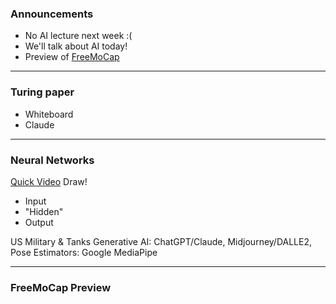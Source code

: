 ### Announcements
- No AI lecture next week :( 
- We'll talk about AI today!
- Preview of [FreeMoCap](https://freemocap.org)

___
### Turing paper
- Whiteboard
- Claude
___
### Neural Networks
[Quick Video](https://www.youtube.com/watch?v=-8se4mWn058)
Draw!
- Input 
- "Hidden"
- Output

US Military & Tanks
Generative AI: ChatGPT/Claude, Midjourney/DALLE2, 
Pose Estimators: Google MediaPipe
___
### FreeMoCap Preview

